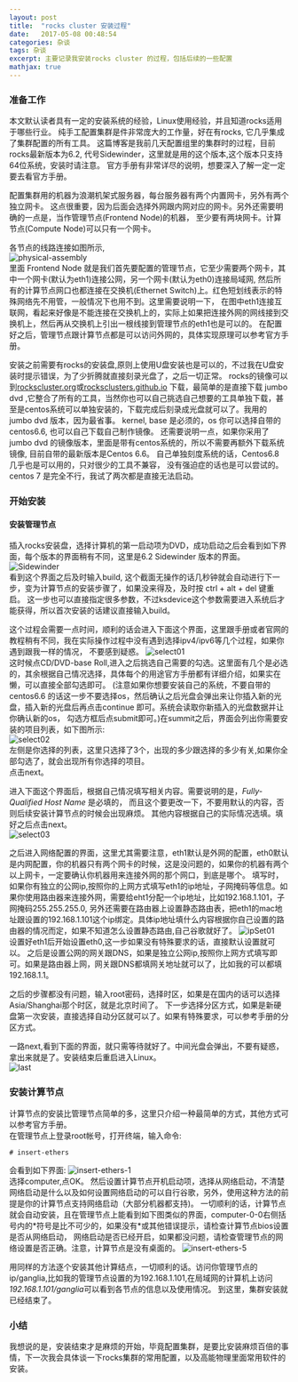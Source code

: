 ```yaml
---
layout: post
title:  "rocks cluster 安装过程"
date:   2017-05-08 00:48:54
categories: 杂谈
tags: 杂谈
excerpt: 主要记录我安装rocks cluster 的过程，包括后续的一些配置    
mathjax: true
---
```

### 准备工作
本文默认读者具有一定的安装系统的经验，Linux使用经验，并且知道rocks适用于哪些行业。
纯手工配置集群是件非常庞大的工作量，好在有rocks, 它几乎集成了集群配置的所有工具。
这篇博客是我前几天配置组里的集群时的过程，目前rocks最新版本为6.2, 代号Sidewinder，这里就是用的这个版本,这个版本只支持64位系统，安装时请注意。
官方手册有非常详尽的说明，想要深入了解一定一定要去看官方手册。

配置集群用的机器为浪潮机架式服务器，每台服务器有两个内置网卡，另外有两个独立网卡。
这点很重要，因为后面会选择外网跟内网对应的网卡。另外还需要明确的一点是，当作管理节点(Frontend Node)的机器，
至少要有两块网卡。计算节点(Compute Node)可以只有一个网卡。

各节点的线路连接如图所示,    
![physical-assembly](https://github.com/leeyeel/leeyeel.github.io/blob/master/image/rocks/physical_assembly.png)    
里面 Frontend Node 就是我们首先要配置的管理节点，它至少需要两个网卡，其中一个网卡(默认为eth1)连接公网，另一个网卡(默认为eth0)连接局域网,
然后所有的计算节点网口也都连接在交换机(Ethernet Switch)上。红色短划线表示的特殊网络先不用管，一般情况下也用不到。这里需要说明一下，
在图中eth1连接互联网，看起来好像是不能连接在交换机上的，实际上如果把连接外网的网线接到交换机上，然后再从交换机上引出一根线接到管理节点的eth1也是可以的。
在配置好之后，管理节点跟计算节点都是可以访问外网的，具体实现原理可以参考官方手册。

安装之前需要有rocks的安装盘,原则上使用U盘安装也是可以的，不过我在U盘安装时提示错误，为了少折腾就直接刻录光盘了，之后一切正常。
rocks的镜像可以到[rockscluster.org](http://www.rocksclusters.org/wordpress/?page_id=508)或[rocksclusters.github.io](https://rocksclusters.github.io/downloads/2015-05-11-download-rocks-6-2-sidewinder.html)
下载，最简单的是直接下载 jumbo dvd ,它整合了所有的工具，当然你也可以自己挑选自己想要的工具单独下载，甚至是centos系统可以单独安装的，下载完成后刻录成光盘就可以了。我用的 jumbo dvd 版本，因为最省事。
kernel, base 是必须的，os 你可以选择自带的centos6.6, 也可以自己下载自己制作镜像。
还需要说明一点，如果你采用了 jumbo dvd 的镜像版本，里面是带有centos系统的，所以不需要再额外下载系统镜像, 目前自带的最新版本是Centos 6.6。
自己单独刻度系统的话，Centos6.8 几乎也是可以用的，只对很少的工具不兼容，
没有强迫症的话也是可以尝试的。centos 7 是完全不行，我试了两次都是直接无法启动。

### 开始安装

#### 安装管理节点
插入rocks安装盘，选择计算机的第一启动项为DVD，成功启动之后会看到如下界面，每个版本的界面稍有不同，这里是6.2 Sidewinder 版本的界面。  
![Sidewinder](https://github.com/leeyeel/leeyeel.github.io/blob/master/image/rocks/Sidewinder.png)    
看到这个界面之后及时输入build, 这个截面无操作的话几秒钟就会自动进行下一步，变为计算节点的安装步骤了，如果没来得及，及时按 ctrl + alt + del 键重启。
这一步也可以直接指定很多参数，不过ksdevice这个参数需要进入系统后才能获得，所以首次安装的话建议直接输入build。

这个过程会需要一点时间，顺利的话会进入下面这个界面，这里跟手册或者官网的教程稍有不同，我在实际操作过程中没有遇到选择ipv4/ipv6等几个过程，如果你遇到跟我一样的情况，
不要感到疑惑。
![select01](https://github.com/leeyeel/leeyeel.github.io/blob/master/image/rocks/select01.png)    
这时候点CD/DVD-base Roll,进入之后挑选自己需要的勾选。这里面有几个是必选的，其余根据自己情况选择，具体每个的用途官方手册都有详细介绍，如果实在懒，可以直接全部勾选即可。
(注意如果你想要安装自己的系统，不要自带的centos6.6 的话这一步不要选择os，然后确认之后光盘会弹出来让你插入新的光盘，插入新的光盘后再点击continue 即可。系统会读取你新插入的光盘数据并让你确认新的os，
勾选方框后点submit即可。)在summit之后，界面会列出你需要安装的项目列表，如下图所示:  
![select02](https://github.com/leeyeel/leeyeel.github.io/blob/master/image/rocks/select02.png)    
左侧是你选择的列表，这里只选择了3个，出现的多少跟选择的多少有关,如果你全部勾选了，就会出现所有你选择的项目。  
点击next。

进入下面这个界面后，根据自己情况填写相关内容。需要说明的是，*Fully-Qualified Host Name* 是必填的， 而且这个要更改一下，不要用默认的内容，否则后续安装计算节点的时候会出现麻烦。
其他内容根据自己的实际情况选填。填好之后点击next。      
![select03](https://github.com/leeyeel/leeyeel.github.io/blob/master/image/rocks/select03.png)    

之后进入网络配置的界面，这里尤其需要注意，eth1默认是外网的配置，eth0默认是内网配置，你的机器只有两个网卡的时候，这是没问题的，如果你的机器有两个以上网卡，一定要确认你机器用来连接外网的那个网口，到底是哪个。
填写时，如果你有独立的公网ip,按照你的上网方式填写eth1的ip地址，子网掩码等信息。如果你使用路由器来连接外网，需要给eht1分配一个ip地址，比如192.168.1.101，子网掩码255.255.255.0, 
另外还需要在路由器上设置静态路由表，把eth1的mac地址跟设置的192.168.1.101这个ip绑定。具体ip地址填什么内容根据你自己设置的路由器的情况而定，如果不知道怎么设置静态路由,自己谷歌就好了。
![ipSet01](https://github.com/leeyeel/leeyeel.github.io/blob/master/image/rocks/ipSet01.png)    
设置好eth1后开始设置eth0,这一步如果没有特殊要求的话，直接默认设置就可以。
之后是设置公网的网关跟DNS，如果是独立公网ip,按照你上网方式填写即可。如果是路由器上网，网关跟DNS都填网关地址就可以了，比如我的可以都填192.168.1.1。

之后的步骤都没有问题，输入root密码，选择时区，如果是在国内的话可以选择Asia/Shanghai那个时区，就是北京时间了。
下一步选择分区方式，如果是新硬盘第一次安装，直接选择自动分区就可以了。如果有特殊要求，可以参考手册的分区方式。

一路next,看到下面的界面，就只需等待就好了。中间光盘会弹出，不要有疑惑，拿出来就是了。安装结束后重启进入Linux。   
![last](https://github.com/leeyeel/leeyeel.github.io/blob/master/image/rocks/last.png)     

### 安装计算节点
计算节点的安装比管理节点简单的多，这里只介绍一种最简单的方式，其他方式可以参考官方手册。    
在管理节点上登录root帐号，打开终端，输入命令:
```
# insert-ethers
```
会看到如下界面:
![insert-ethers-1](https://github.com/leeyeel/leeyeel.github.io/blob/master/image/rocks/insert-ethers-1.png)     
选择computer,点OK。 然后设置计算节点开机启动项，选择从网络启动，不清楚网络启动是什么以及如何设置网络启动的可以自行谷歌，另外，使用这种方法的前提是你的计算节点支持网络启动（大部分机器都支持)。
一切顺利的话，计算节点就会自动安装，且在管理节点上能看到如下图类似的界面，computer-0-0右侧括号内的\*符号是比不可少的，如果没有\*或其他错误提示，请检查计算节点bios设置是否从网络启动，
网络启动是否已经开启，如果都没问题，请检查管理节点的网络设置是否正确。注意，计算节点是没有桌面的。
![insert-ethers-5](https://github.com/leeyeel/leeyeel.github.io/blob/master/image/rocks/insert-ethers-5.png)     

用同样的方法逐个安装其他计算结点，一切顺利的话。访问你管理节点的ip/ganglia,比如我的管理节点设置的为192.168.1.101,在局域网的计算机上访问 *192.168.1.101/ganglia*可以看到各节点的信息以及使用情况。
到这里，集群安装就已经结束了。    

### 小结
我想说的是，安装结束才是麻烦的开始，毕竟配置集群，是要比安装麻烦百倍的事情，下一次我会具体谈一下rocks集群的常用配置，以及高能物理里面常用软件的安装。
